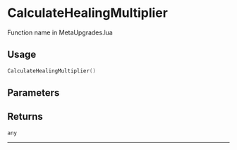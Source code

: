 # CalculateHealingMultiplier
Function name in MetaUpgrades.lua
## Usage
```lua
CalculateHealingMultiplier()
```
## Parameters

## Returns
`any`

---